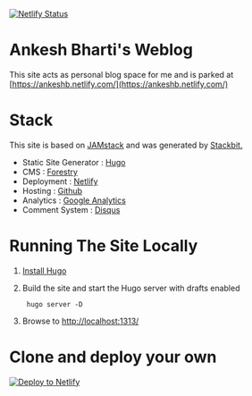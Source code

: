 [![Netlify Status](https://api.netlify.com/api/v1/badges/6ca76ecc-7960-40d8-b56e-39430a89ebc6/deploy-status)](https://app.netlify.com/sites/ankeshb/deploys)

# Ankesh Bharti's Weblog

This site acts as personal blog space for me and is parked at [https://ankeshb.netlify.com/](https://ankeshb.netlify.com/)

# Stack

This site is based on [JAMstack](https://jamstack.org/ "JAMstack") and was generated by [Stackbit.](https://www.stackbit.com/ "Stackbit")

* Static Site Generator :  [Hugo](https://gohugo.io/)
* CMS : [Forestry](https://forestry.io/)
* Deployment : [Netlify](https://www.netlify.com/)
* Hosting : [Github](https://github.com/)
* Analytics : [Google Analytics](https://analytics.google.com)
* Comment System : [Disqus](https://disqus.com/ "Disqus")


# Running The Site Locally

1. [Install Hugo](https://gohugo.io/getting-started/quick-start/#step-1-install-hugo)

1. Build the site and start the Hugo server with drafts enabled

        hugo server -D

1. Browse to [http://localhost:1313/](http://localhost:1313/)

# Clone and deploy your own
[![Deploy to Netlify](https://www.netlify.com/img/deploy/button.svg)](https://app.netlify.com/start/deploy?repository=https://https://github.com/shermisaurus/ankeshb)
